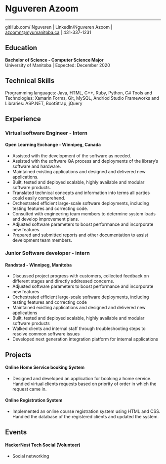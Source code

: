 

# **Nguveren Azoom**  
---
gitHub.com/ Nguveren | LinkedIn/Nguveren Azoom |  azoomn@myumanitoba.ca  | 431-337-1231           

## **Education**  
**Bachelor of Science - Computer Science Major**  
University of Manitoba | Expected: December 2020  
## **Technical Skills**
Programming languages: Java, HTML, C++, Ruby, Python, C#
Tools and Technologies: Xamarin Forms, Git, MySQL, Andriod Studio
Frameworks and Libraries: ASP.NET, BootStrap, jQuery


  

## **Experience**  
### Virtual software Engineer - Intern
#### Open Learning Exchange - Winnipeg, Canada
* Assisted with the development of the software as needed.
* Assisted with the software QA process and deployments of the library’s software and hardware.  
* Maintained existing applications and designed and delivered new applications.
* Built, tested and deployed scalable, highly available and modular software products.
* Translated technical concepts and information into terms all parties could easily comprehend.
* Orchestrated efficient large-scale software deployments, including testing features and correcting code.
* Consulted with engineering team members to determine system loads and develop improvement plans.
* Adjusted software parameters to boost performance and incorporate new features.
* Prepared and submitted reports and other documentation to assist development team members.

### Junior Software developer - intern
#### Randstad - Winnipeg, Manitoba

* Discussed project progress with customers, collected feedback on different stages and directly addressed concerns.
* Adjusted software parameters to boost performance and incorporate new features
* Orchestrated efficient large-scale software deployments, including testing features and correcting code
* Maintained existing applications and designed and delivered new applications
* Built, tested and deployed scalable, highly available and modular software products
* Walked clients and internal staff through troubleshooting steps to resolve common software issues
* Developed next generation integration platform for internal applications

## **Projects**
#### Online Home Service booking System
*  Designed and developed an application for booking a home service. Handled virtual clients requests based on priority of order in which the request came in.

#### Online Registration System
* Implemented an online course registration system using HTML and CSS. Handled the database of the registered clients and updated the system.

## **Events**
#### HackerNest Tech Social (Volunteer)
 * Social networking  
